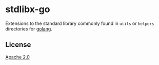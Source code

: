 # stdlibx-go

Extensions to the standard library commonly found in `utils` or `helpers` directories
for [golang](https://go.dev/).

## License

[Apache 2.0](LICENSE)

